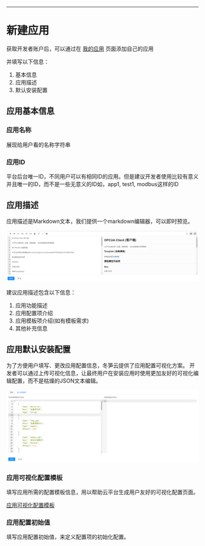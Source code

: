 
---

# 新建应用

获取开发者账户后，可以通过在 [我的应用](http://cloud.thingsroot.com/developer) 页面添加自己的应用

并填写以下信息：

1. 基本信息
2. 应用描述
3. 默认安装配置

## 应用基本信息

### 应用名称

展现给用户看的名称字符串

### 应用ID

平台后台唯一ID，不同用户可以有相同ID的应用。但是建议开发者使用比较有意义并且唯一的ID，而不是一些无意义的ID如，app1, test1, modbus这样的ID

## 应用描述

应用描述是Markdown文本，我们提供一个markdown编辑器，可以即时预览。

![应用描述编辑](images/app_desc_markdown_editor.png)

建议应用描述包含以下信息：

1. 应用功能描述
2. 应用配置项介绍
3. 应用模板项介绍(如有模板需求)
4. 其他补充信息

## 应用默认安装配置

为了方便用户填写、更改应用配置信息，冬笋云提供了应用配置可视化方案。 开发者可以通过上传可视化信息，让最终用户在安装应用时使用更加友好的可视化编辑配置，而不是枯燥的JSON文本编辑。

![应用可视化配置编辑](images/app_ui_template_editor.png)

### 应用可视化配置模板

填写应用所需的配置模板信息，用以帮助云平台生成用户友好的可视化配置页面。

[应用可视化配置模板](https://github.com/thingsroot/cloud.thingsroot.com/wiki/App_Template)

### 应用配置初始值

填写应用配置初始值，来定义配置项的初始化配置。
